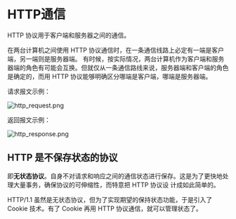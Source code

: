 # HTTP通信

HTTP 协议用于客户端和服务器之间的通信。

在两台计算机之间使用 HTTP 协议通信时，在一条通信线路上必定有一端是客户端，另一端则是服务器端。
有时候，按实际情况，两台计算机作为客户端和服务器端的角色有可能会互换。但就仅从一条通信路线来说，服务器端和客户端的角色是确定的，而用 HTTP 协议能够明确区分哪端是客户端，哪端是服务器端。 

请求报文示例：

![http_request.png](http://www.qxnekoo.cn:8888/images/2020/05/26/http_request.png)

返回报文示例：

![http_response.png](http://www.qxnekoo.cn:8888/images/2020/05/26/http_response.png)

## HTTP 是不保存状态的协议

即**无状态协议**。自身不对请求和响应之间的通信状态进行保存。这是为了更快地处理大量事务，确保协议的可伸缩性，而特意把 HTTP 协议设 计成如此简单的。

HTTP/1.1 虽然是无状态协议，但为了实现期望的保持状态功能，于是引入了 Cookie 技术。有了 Cookie 再用 HTTP 协议通信，就可以管理状态了。













